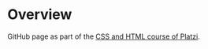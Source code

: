 # Overview
GitHub page as part of the [CSS and HTML course of Platzi](https://platzi.com/cursos/html-css/).
